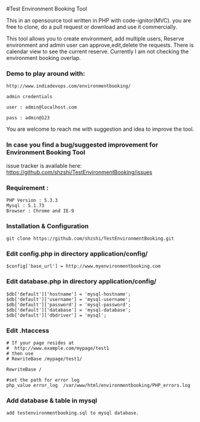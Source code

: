 #Test Environment Booking Tool 

This in an opensource tool written in PHP with code-ignitor(MVC). you are free to clone, do a pull request or download and use it commercially. 

This tool allows you to create environment, add multiple users, Reserve environment and admin user can approve,edit,delete the requests. 
There is calendar view to see the current reserve. Currently I am not checking the environment booking overlap. 

### Demo to play around with:
``` 
http://www.indiadevops.com/environmentbooking/

admin credentials 

user : admin@localhost.com

pass : admin@123 
```

You are welcome to reach me with suggestion and idea to improve the tool. 


### In case you find a bug/suggested improvement for Environment Booking Tool

issue tracker is available here: https://github.com/shzshi/TestEnvironmentBooking/issues


### Requirement : 
```
PHP Version : 5.3.3
Mysql : 5.1.73 
Browser : Chrome and IE-9 
```

### Installation & Configuration
```
git clone https://github.com/shzshi/TestEnvironmentBooking.git
```

### Edit config.php in directory application/config/
```
$config['base_url'] = http://www.myenvironmentbooking.com
```

### Edit database.php in directory application/config/
```
$db['default']['hostname'] = 'mysql-hostname';
$db['default']['username'] = 'mysql-username';
$db['default']['password'] = 'mysql-password';
$db['default']['database'] = 'mysql-database';
$db['default']['dbdriver'] = 'mysql';
```

### Edit .htaccess
```
# If your page resides at
#  http://www.example.com/mypage/test1
# then use
# RewriteBase /mypage/test1/
  
RewriteBase /

#set the path for error log
php_value error_log  /var/www/html/environmentbooking/PHP_errors.log
```

### Add database & table in mysql 
```
add testenvironmentbooking.sql to mysql database.
```
